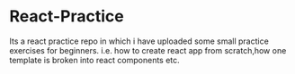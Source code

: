 # React-Practice
Its a react practice repo in which i have uploaded some small practice exercises for beginners. i.e. how to create react app from scratch,how one template is broken into react components etc. 
